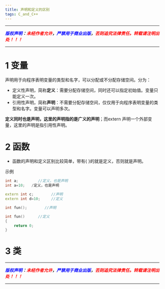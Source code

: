```yaml
---
title: 声明和定义的区别
tags: C_and_C++
---
```


------

***<font color=blue>版权声明</font>：<font color=red>未经作者允许</font>，<font color=blue>严禁用于商业出版</font>，<font color=red>否则追究法律责任。转载请注明出处！！！</font>***

------
# 1 变量
声明用于向程序表明变量的类型和名字，可以分配或不分配存储空间。分为：
  * 定义性声明，简称**定义**：需要分配存储空间，同时还可以指定初始值。变量只能定义一次。
  * 引用性声明，简称**声明**：不需要分配存储空间，仅仅用于向程序表明变量的类型和名字。变量可以声明多次。

**定义同时也是声明，这里的声明指的是广义的声明**；而extern 声明一个外部变量，这里的声明是指引用性声明。

# 2 函数
*  函数的声明和定义区别比较简单，带有{ }的就是定义，否则就是声明。

示例
```cpp
int a;         //定义，也是声明
int a=10;   /定义，也是声明

extern int c;        //声明
extern int d=10;     //定义

int fun();        //声明

int fun()      //定义
{
	return 0;
}
```
# 3 类


------

***<font color=blue>版权声明</font>：<font color=red>未经作者允许</font>，<font color=blue>严禁用于商业出版</font>，<font color=red>否则追究法律责任。转载请注明出处！！！</font>***

------